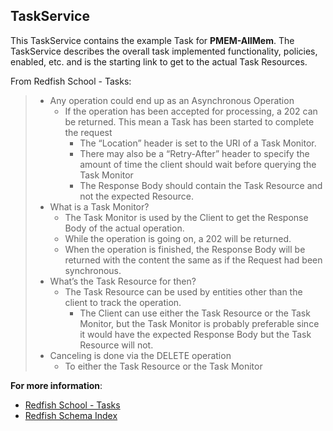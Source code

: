 ## TaskService
This TaskService contains the example Task for **PMEM-AllMem**. The TaskService describes the overall task implemented functionality, policies, enabled, etc.  and is the starting link to get to the actual Task Resources.

From Redfish School - Tasks:
> * Any operation could end up as an Asynchronous Operation
>   * If the operation has been accepted for processing, a 202 can be returned. This mean a
> Task has been started to complete the request
>      * The “Location” header is set to the URI of a Task Monitor.
>      * There may also be a “Retry-After” header to specify the amount of time the client should wait before querying the Task Monitor
>      * The Response Body should contain the Task Resource and not the expected Resource.
>* What is a Task Monitor?
>   * The Task Monitor is used by the Client to get the Response Body of the actual operation.
>   * While the operation is going on, a 202 will be returned.
>   * When the operation is finished, the Response Body will be returned with the content the same as if the Request had been synchronous.
>* What’s the Task Resource for then?
>   * The Task Resource can be used by entities other than the client to track the operation.
>      * The Client can use either the Task Resource or the Task Monitor, but the Task Monitor is probably preferable since it would have the expected Response Body but the Task Resource will not.
> * Canceling is done via the DELETE operation
>   * To either the Task Resource or the Task Monitor

**For more information**:
- [Redfish School - Tasks](https://www.dmtf.org/sites/default/files/Redfish%20School%20-%20Tasks_1.pdf)
- [Redfish Schema Index](https://redfish.dmtf.org/redfish/schema_index)
